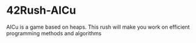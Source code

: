 # 42Rush-AICu
AICu is a game based on heaps. This rush will make you work on efficient programming methods and algorithms
